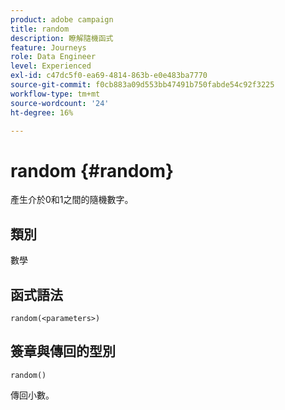 ```yaml
---
product: adobe campaign
title: random
description: 瞭解隨機函式
feature: Journeys
role: Data Engineer
level: Experienced
exl-id: c47dc5f0-ea69-4814-863b-e0e483ba7770
source-git-commit: f0cb883a09d553bb47491b750fabde54c92f3225
workflow-type: tm+mt
source-wordcount: '24'
ht-degree: 16%

---
```


# random {#random}

產生介於0和1之間的隨機數字。

## 類別

數學

## 函式語法

`random(<parameters>)`

## 簽章與傳回的型別

`random()`

傳回小數。

